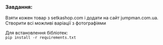 ### Завдання:

Взяти кожен товар з setkashop.com і додати на сайт jumpman.com.ua. Створити всі можливі варіації з фотографіями

Для встановлення бібліотек:  
`pip install -r requirements.txt`